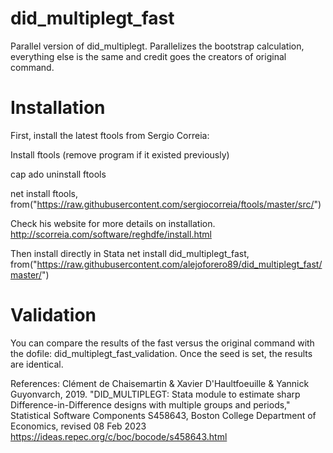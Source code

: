 # did_multiplegt_fast
Parallel version of did_multiplegt. Parallelizes the bootstrap calculation, everything else is the same and credit goes the creators of original command.


# Installation
First, install the latest ftools from Sergio Correia:

Install ftools (remove program if it existed previously)

cap ado uninstall ftools

net install ftools, from("https://raw.githubusercontent.com/sergiocorreia/ftools/master/src/")

Check his website for more details on installation.
http://scorreia.com/software/reghdfe/install.html


Then install directly in Stata
net install did_multiplegt_fast, from("https://raw.githubusercontent.com/alejoforero89/did_multiplegt_fast/master/")

# Validation
You can compare the results of the fast versus the original command with the dofile: did_multiplegt_fast_validation. Once the seed is set, the results are identical.



References: 
Clément de Chaisemartin & Xavier D'Haultfoeuille & Yannick Guyonvarch, 2019. "DID_MULTIPLEGT: Stata module to estimate sharp Difference-in-Difference designs with multiple groups and periods," Statistical Software Components S458643, Boston College Department of Economics, revised 08 Feb 2023
https://ideas.repec.org/c/boc/bocode/s458643.html
